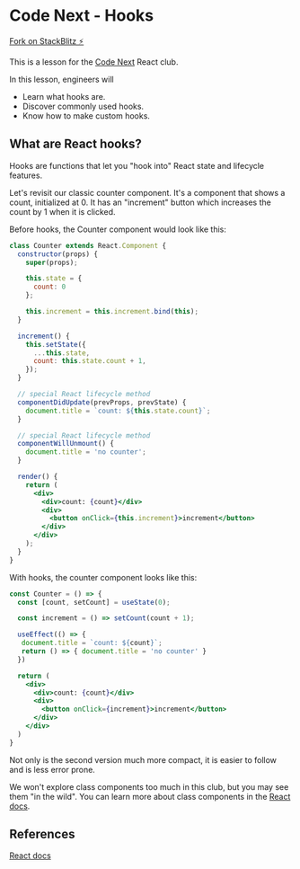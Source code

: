 # Code Next - Hooks

[Fork on StackBlitz ⚡️](https://stackblitz.com/fork/code-next-hooks)

This is a lesson for the [Code Next](https://codenext.withgoogle.com/) React club.

In this lesson, engineers will

- Learn what hooks are.
- Discover commonly used hooks.
- Know how to make custom hooks.

## What are React hooks?

Hooks are functions that let you "hook into" React state and lifecycle features. 

Let's revisit our classic counter component. It's a component that shows a count, initialized at 0. It has an "increment" button which increases the count by 1 when it is clicked.

Before hooks, the Counter component would look like this:

```jsx
class Counter extends React.Component {
  constructor(props) {
    super(props);

    this.state = {
      count: 0
    };

    this.increment = this.increment.bind(this);
  }

  increment() {
    this.setState({ 
      ...this.state,
      count: this.state.count + 1,
    });
  }

  // special React lifecycle method
  componentDidUpdate(prevProps, prevState) {
    document.title = `count: ${this.state.count}`;
  }

  // special React lifecycle method
  componentWillUnmount() {
    document.title = 'no counter';
  }

  render() {
    return (
      <div>
        <div>count: {count}</div>
        <div>
          <button onClick={this.increment}>increment</button>
        </div>
      </div>
    );
  }
}
```

With hooks, the counter component looks like this:

```jsx
const Counter = () => {
  const [count, setCount] = useState(0);

  const increment = () => setCount(count + 1);

  useEffect(() => {
   document.title = `count: ${count}`;
   return () => { document.title = 'no counter' } 
  })

  return (
    <div>
      <div>count: {count}</div>
      <div>
        <button onClick={increment}>increment</button>
      </div>
    </div>
  )
}
```

Not only is the second version much more compact, it is easier to follow and is less error prone.

We won't explore class components too much in this club, but you may see them "in the wild". You can learn more about class components in the [React docs](https://reactjs.org/docs/components-and-props.html#function-and-class-components).

## References

[React docs](https://reactjs.org/docs/hooks-intro.html)